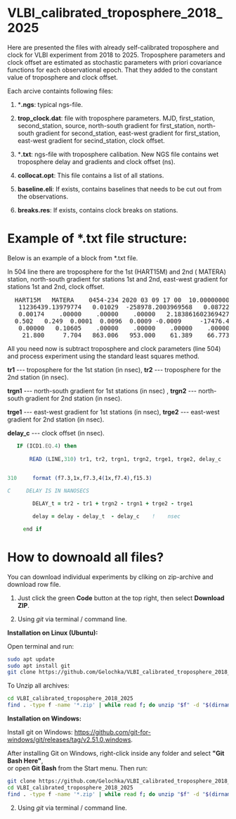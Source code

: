 # VLBI_calibrated_troposphere_2018_2025 
   

Here are presented the files with already self-calibrated troposphere and clock for VLBI experiment from 2018 to 2025. Troposphere parameters and clock offset
are estimated as stochastic parameters with
priori covariance functions for each
observational epoch. That they added to the constant value of troposphere and clock offset.

Each arcive containts following files:
1) ***.ngs**: typical ngs-file.
2) **trop_clock.dat**: file with troposphere parameters. 
MJD, first_station, second_station, source,  north-south gradient for first_station, north-south gradient for second_station,   east-west gradient for first_station,
 east-west gradient for secind_station, clock offset.

4) ***.txt**: ngs-file  with troposphere calibation. New NGS file contains wet troposphere delay and
gradients and clock offset (ns).
5) **collocat.opt**: This file contains a list of all stations.
6) **baseline.eli**: If exists, contains baselines that needs to be cut out from the observations.
7) **breaks.res**:  If exists, contains  clock breaks on stations.

#  Example of *.txt file structure:
Below is an example of a block from  *.txt file. 

In 504 line there are troposphere for the 1st  ‭(HART15M) and 2nd  ‭( MATERA) station, north-south gradient for stations 1st and 2nd, 
east-west gradient for stations 1st and 2nd, clock offset.

<pre>  HART15M   MATERA    0454-234 2020 03 09 17 00  10.0000000000               501                
   11236439.13979774   0.01029  -258978.2003969568   0.08722 0      I        502                
   0.00174    .00000    .00000    .00000   2.183861602369427       0.0       503  
  0.502   0.249  0.0001  0.0096  0.0009 -0.0009     -17476.438               504
   0.00000   0.10605    .00000    .00000    .00000    .00000                 505                
    21.800     7.704   863.006   953.000    61.389    66.773 0 0             506 </pre>  

All you need now is subtract  troposphere and clock parameters (line 504) and process experiment using the standard least squares method.

**tr1**  --- troposphere for the 1st station (in nsec), **tr2** --- troposphere for the  2nd  station (in nsec).

**trgn1** --- north-south gradient for  1st stations (in nsec) , **trgn2** --- north-south gradient for 2nd station (in nsec).

**trge1** --- east-west gradient for  1st stations (in nsec),  **trge2** --- east-west gradient for 2nd station (in nsec).

**delay_c** ---  clock offset (in nsec).

 ```fortran  
    IF (ICD1.EQ.4) then
      
        READ (LINE,310) tr1, tr2, trgn1, trgn2, trge1, trge2, delay_c
        

310     format (f7.3,1x,f7.3,4(1x,f7.4),f15.3)

C     DELAY IS IN NANOSECS

         DELAY_t = tr2 - tr1 + trgn2 - trgn1 + trge2 - trge1                    !  delay in nsec

         delay = delay - delay_t  - delay_c    !    nsec     

      end if 
 ```

# How to downoald all files?
 You can download individual experiments by cliking on zip-archive and download row file.

1)  Just click the green **Code** button at the top right, then select **Download ZIP**.

2) Using *git* via terminal / command line.

**Installation on Linux (Ubuntu):**

Open terminal and run:

```bash
sudo apt update
sudo apt install git
git clone https://github.com/Gelochka/VLBI_calibrated_troposphere_2018_2025.git
```
To Unzip all archives: 

```bash
cd VLBI_calibrated_troposphere_2018_2025
find . -type f -name '*.zip' | while read f; do unzip "$f" -d "$(dirname "$f")"; done
```
 **Installation on Windows:**

Install git on Windows: https://github.com/git-for-windows/git/releases/tag/v2.51.0.windows.

After installing Git on Windows, right-click inside any folder and select **"Git Bash Here"**,  
or open **Git Bash** from the Start menu. Then run:

```bash
git clone https://github.com/Gelochka/VLBI_calibrated_troposphere_2018_2025.git
cd VLBI_calibrated_troposphere_2018_2025
find . -type f -name '*.zip' | while read f; do unzip "$f" -d "$(dirname "$f")"; done
```

2) Using *git* via terminal / command line.

